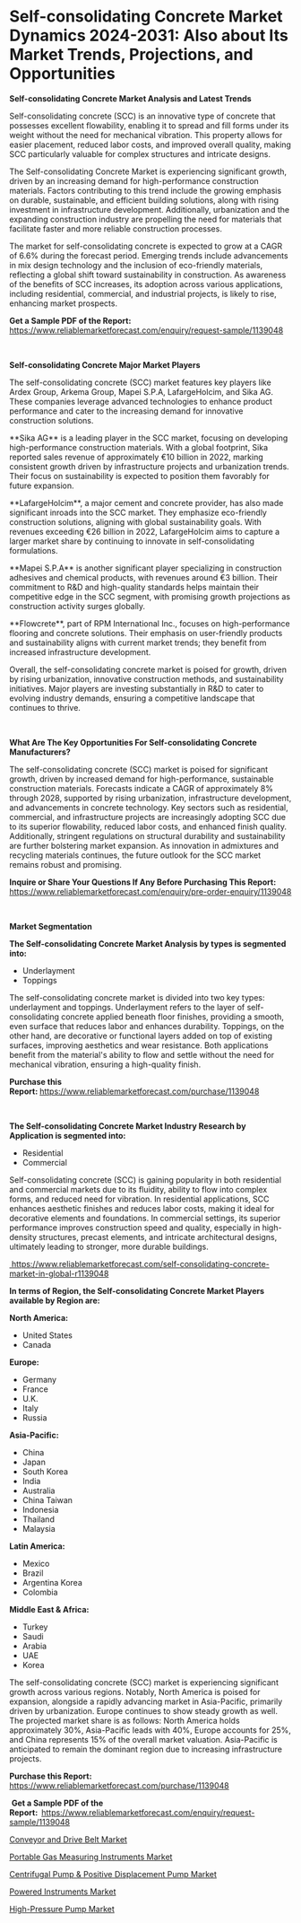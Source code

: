<p><h1>Self-consolidating Concrete Market Dynamics 2024-2031: Also about Its Market Trends, Projections, and Opportunities</h1></p><p><strong>Self-consolidating Concrete Market Analysis and Latest Trends</strong></p>
<p><p>Self-consolidating concrete (SCC) is an innovative type of concrete that possesses excellent flowability, enabling it to spread and fill forms under its weight without the need for mechanical vibration. This property allows for easier placement, reduced labor costs, and improved overall quality, making SCC particularly valuable for complex structures and intricate designs.</p><p>The Self-consolidating Concrete Market is experiencing significant growth, driven by an increasing demand for high-performance construction materials. Factors contributing to this trend include the growing emphasis on durable, sustainable, and efficient building solutions, along with rising investment in infrastructure development. Additionally, urbanization and the expanding construction industry are propelling the need for materials that facilitate faster and more reliable construction processes.</p><p>The market for self-consolidating concrete is expected to grow at a CAGR of 6.6% during the forecast period. Emerging trends include advancements in mix design technology and the inclusion of eco-friendly materials, reflecting a global shift toward sustainability in construction. As awareness of the benefits of SCC increases, its adoption across various applications, including residential, commercial, and industrial projects, is likely to rise, enhancing market prospects.</p></p>
<p><strong>Get a Sample PDF of the Report:&nbsp;</strong> <a href="https://www.reliablemarketforecast.com/enquiry/request-sample/1139048?utm_campaign=1495&utm_medium=2&utm_source=Github&utm_content=ia&utm_term=14102024&utm_id=self-consolidating-concrete">https://www.reliablemarketforecast.com/enquiry/request-sample/1139048</a></p>
<p>&nbsp;</p>
<p><strong>Self-consolidating Concrete Major Market Players</strong></p>
<p><p>The self-consolidating concrete (SCC) market features key players like Ardex Group, Arkema Group, Mapei S.P.A, LafargeHolcim, and Sika AG. These companies leverage advanced technologies to enhance product performance and cater to the increasing demand for innovative construction solutions. </p><p>**Sika AG** is a leading player in the SCC market, focusing on developing high-performance construction materials. With a global footprint, Sika reported sales revenue of approximately €10 billion in 2022, marking consistent growth driven by infrastructure projects and urbanization trends. Their focus on sustainability is expected to position them favorably for future expansion.</p><p>**LafargeHolcim**, a major cement and concrete provider, has also made significant inroads into the SCC market. They emphasize eco-friendly construction solutions, aligning with global sustainability goals. With revenues exceeding €26 billion in 2022, LafargeHolcim aims to capture a larger market share by continuing to innovate in self-consolidating formulations.</p><p>**Mapei S.P.A** is another significant player specializing in construction adhesives and chemical products, with revenues around €3 billion. Their commitment to R&D and high-quality standards helps maintain their competitive edge in the SCC segment, with promising growth projections as construction activity surges globally.</p><p>**Flowcrete**, part of RPM International Inc., focuses on high-performance flooring and concrete solutions. Their emphasis on user-friendly products and sustainability aligns with current market trends; they benefit from increased infrastructure development.</p><p>Overall, the self-consolidating concrete market is poised for growth, driven by rising urbanization, innovative construction methods, and sustainability initiatives. Major players are investing substantially in R&D to cater to evolving industry demands, ensuring a competitive landscape that continues to thrive.</p></p>
<p>&nbsp;</p>
<p><strong>What Are The Key Opportunities For Self-consolidating Concrete Manufacturers?</strong></p>
<p><p>The self-consolidating concrete (SCC) market is poised for significant growth, driven by increased demand for high-performance, sustainable construction materials. Forecasts indicate a CAGR of approximately 8% through 2028, supported by rising urbanization, infrastructure development, and advancements in concrete technology. Key sectors such as residential, commercial, and infrastructure projects are increasingly adopting SCC due to its superior flowability, reduced labor costs, and enhanced finish quality. Additionally, stringent regulations on structural durability and sustainability are further bolstering market expansion. As innovation in admixtures and recycling materials continues, the future outlook for the SCC market remains robust and promising.</p></p>
<p><strong>Inquire or Share Your Questions If Any Before Purchasing This Report:</strong> <a href="https://www.reliablemarketforecast.com/enquiry/pre-order-enquiry/1139048?utm_campaign=1495&utm_medium=2&utm_source=Github&utm_content=ia&utm_term=14102024&utm_id=self-consolidating-concrete">https://www.reliablemarketforecast.com/enquiry/pre-order-enquiry/1139048</a></p>
<p>&nbsp;</p>
<p><strong>Market Segmentation</strong></p>
<p><strong>The Self-consolidating Concrete Market Analysis by types is segmented into:</strong></p>
<p><ul><li>Underlayment</li><li>Toppings</li></ul></p>
<p><p>The self-consolidating concrete market is divided into two key types: underlayment and toppings. Underlayment refers to the layer of self-consolidating concrete applied beneath floor finishes, providing a smooth, even surface that reduces labor and enhances durability. Toppings, on the other hand, are decorative or functional layers added on top of existing surfaces, improving aesthetics and wear resistance. Both applications benefit from the material's ability to flow and settle without the need for mechanical vibration, ensuring a high-quality finish.</p></p>
<p><strong>Purchase this Report:&nbsp;</strong><a href="https://www.reliablemarketforecast.com/purchase/1139048?utm_campaign=1495&utm_medium=2&utm_source=Github&utm_content=ia&utm_term=14102024&utm_id=self-consolidating-concrete">https://www.reliablemarketforecast.com/purchase/1139048</a></p>
<p>&nbsp;</p>
<p><strong>The Self-consolidating Concrete Market Industry Research by Application is segmented into:</strong></p>
<p><ul><li>Residential</li><li>Commercial</li></ul></p>
<p><p>Self-consolidating concrete (SCC) is gaining popularity in both residential and commercial markets due to its fluidity, ability to flow into complex forms, and reduced need for vibration. In residential applications, SCC enhances aesthetic finishes and reduces labor costs, making it ideal for decorative elements and foundations. In commercial settings, its superior performance improves construction speed and quality, especially in high-density structures, precast elements, and intricate architectural designs, ultimately leading to stronger, more durable buildings.</p></p>
<p><a href="https://www.reliablemarketforecast.com/self-consolidating-concrete-market-in-global-r1139048?utm_campaign=1495&utm_medium=2&utm_source=Github&utm_content=ia&utm_term=14102024&utm_id=self-consolidating-concrete">&nbsp;https://www.reliablemarketforecast.com/self-consolidating-concrete-market-in-global-r1139048</a></p>
<p><strong>In terms of Region, the Self-consolidating Concrete Market Players available by Region are:</strong></p>
<p>
    <p> <strong> North America: </strong>
        <ul>
            <li>United States</li>
            <li>Canada</li>
        </ul>
        </p> 
    <p> <strong> Europe: </strong>
        <ul>
            <li>Germany</li>
            <li>France</li>
            <li>U.K.</li>
            <li>Italy</li>
            <li>Russia</li>
        </ul>
        </p> 
    <p> <strong> Asia-Pacific: </strong>
        <ul>
            <li>China</li>
            <li>Japan</li>
            <li>South Korea</li>
            <li>India</li>
            <li>Australia</li>
            <li>China Taiwan</li>
            <li>Indonesia</li>
            <li>Thailand</li>
            <li>Malaysia</li>
        </ul>
        </p> 
    <p> <strong> Latin America: </strong>
        <ul>
            <li>Mexico</li>
            <li>Brazil</li>
            <li>Argentina Korea</li>
            <li>Colombia</li>
        </ul>
        </p> 
    <p> <strong> Middle East & Africa: </strong>
        <ul>
            <li>Turkey</li>
            <li>Saudi</li>
            <li>Arabia</li>
            <li>UAE</li>
            <li>Korea</li>
        </ul>
    </p>
    </p>
<p><p>The self-consolidating concrete (SCC) market is experiencing significant growth across various regions. Notably, North America is poised for expansion, alongside a rapidly advancing market in Asia-Pacific, primarily driven by urbanization. Europe continues to show steady growth as well. The projected market share is as follows: North America holds approximately 30%, Asia-Pacific leads with 40%, Europe accounts for 25%, and China represents 15% of the overall market valuation. Asia-Pacific is anticipated to remain the dominant region due to increasing infrastructure projects.</p></p>
<p><strong>Purchase this Report: </strong><a href="https://www.reliablemarketforecast.com/purchase/1139048?utm_campaign=1495&utm_medium=2&utm_source=Github&utm_content=ia&utm_term=14102024&utm_id=self-consolidating-concrete">https://www.reliablemarketforecast.com/purchase/1139048</a></p>
<p>&nbsp;<strong>Get a Sample PDF of the Report:&nbsp;&nbsp;</strong><a href="https://www.reliablemarketforecast.com/enquiry/request-sample/1139048?utm_campaign=1495&utm_medium=2&utm_source=Github&utm_content=ia&utm_term=14102024&utm_id=self-consolidating-concrete">https://www.reliablemarketforecast.com/enquiry/request-sample/1139048</a></p>
<p><strong></strong></p>
<p><p><a href="https://www.linkedin.com/pulse/global-conveyor-drive-belt-market-opportunities-challenges2024-t5ulf?utm_campaign=1495&utm_medium=2&utm_source=Github&utm_content=ia&utm_term=14102024&utm_id=self-consolidating-concrete">Conveyor and Drive Belt Market</a></p><p><a href="https://www.linkedin.com/pulse/exploring-portable-gas-measuring-instruments-market-dynamics-lkkzf?utm_campaign=1495&utm_medium=2&utm_source=Github&utm_content=ia&utm_term=14102024&utm_id=self-consolidating-concrete">Portable Gas Measuring Instruments Market</a></p><p><a href="https://www.linkedin.com/pulse/global-centrifugal-pump-positive-displacement-industry-g9mlf?utm_campaign=1495&utm_medium=2&utm_source=Github&utm_content=ia&utm_term=14102024&utm_id=self-consolidating-concrete">Centrifugal Pump & Positive Displacement Pump Market</a></p><p><a href="https://github.com/nathandecarvalho/Market-Research-Report-List-5/blob/main/powered-instruments-market.md?utm_campaign=1495&utm_medium=2&utm_source=Github&utm_content=ia&utm_term=14102024&utm_id=self-consolidating-concrete">Powered Instruments Market</a></p><p><a href="https://www.linkedin.com/pulse/insights-high-pressure-pump-market-size-which-expanding-141-cagr-syspf?utm_campaign=1495&utm_medium=2&utm_source=Github&utm_content=ia&utm_term=14102024&utm_id=self-consolidating-concrete">High-Pressure Pump Market</a></p></p>
